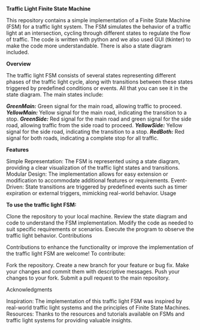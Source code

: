 **Traffic Light Finite State Machine**

This repository contains a simple implementation of a Finite State Machine (FSM) for a traffic light system. The FSM simulates the behavior of a traffic light at an intersection, cycling through different states to regulate the flow of traffic. The code is written with python and we also used GUI (tkinter) to make the code more understandable. There is also a state diagram included.

**Overview**

The traffic light FSM consists of several states representing different phases of the traffic light cycle, along with transitions between these states triggered by predefined conditions or events. All that you can see it in the state diagram.
The main states include:

_**GreenMain:**_ Green signal for the main road, allowing traffic to proceed.
**_YellowMain:_** Yellow signal for the main road, indicating the transition to a stop.
_**GreenSide:**_ Red signal for the main road and green signal for the side road, allowing traffic from the side road to proceed.
_**YellowSide:**_ Yellow signal for the side road, indicating the transition to a stop.
_**RedBoth:**_ Red signal for both roads, indicating a complete stop for all traffic.

**Features**

Simple Representation: The FSM is represented using a state diagram, providing a clear visualization of the traffic light states and transitions.
Modular Design: The implementation allows for easy extension or modification to accommodate additional features or requirements.
Event-Driven: State transitions are triggered by predefined events such as timer expiration or external triggers, mimicking real-world behavior.
Usage


**To use the traffic light FSM:**

Clone the repository to your local machine.
Review the state diagram and code to understand the FSM implementation.
Modify the code as needed to suit specific requirements or scenarios.
Execute the program to observe the traffic light behavior.
Contributions

Contributions to enhance the functionality or improve the implementation of the traffic light FSM are welcome! To contribute:

Fork the repository.
Create a new branch for your feature or bug fix.
Make your changes and commit them with descriptive messages.
Push your changes to your fork.
Submit a pull request to the main repository.


Acknowledgments

Inspiration: The implementation of this traffic light FSM was inspired by real-world traffic light systems and the principles of Finite State Machines.
Resources: Thanks to the resources and tutorials available on FSMs and traffic light systems for providing valuable insights.
